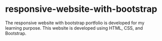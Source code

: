 # responsive-website-with-bootstrap

The responsive website with bootstrap portfolio is developed for my learning purpose. This website is developed using HTML, CSS, and Bootstrap.

